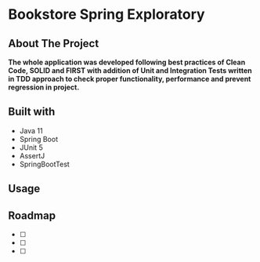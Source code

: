 # Bookstore Spring Exploratory
## About The Project


 **The whole application was developed following best practices of Clean Code, SOLID and FIRST with addition of Unit and 
Integration Tests written in TDD approach to check proper functionality, performance and prevent regression in project.**

## Built with
* Java 11
* Spring Boot
* JUnit 5
* AssertJ
* SpringBootTest

## Usage



## Roadmap
- [ ] 
- [ ] 
- [ ] 
